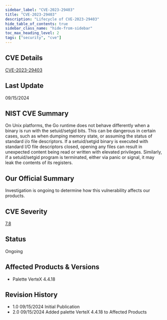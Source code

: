 ```yaml
---
sidebar_label: "CVE-2023-29403"
title: "CVE-2023-29403"
description: "Lifecycle of CVE-2023-29403"
hide_table_of_contents: true
sidebar_class_name: "hide-from-sidebar"
toc_max_heading_level: 2
tags: ["security", "cve"]
---
```


## CVE Details

[CVE-2023-29403](https://nvd.nist.gov/vuln/detail/CVE-2023-29403)

## Last Update

09/15/2024

## NIST CVE Summary

On Unix platforms, the Go runtime does not behave differently when a binary is run with the setuid/setgid bits. This can
be dangerous in certain cases, such as when dumping memory state, or assuming the status of standard i/o file
descriptors. If a setuid/setgid binary is executed with standard I/O file descriptors closed, opening any files can
result in unexpected content being read or written with elevated privileges. Similarly, if a setuid/setgid program is
terminated, either via panic or signal, it may leak the contents of its registers.

## Our Official Summary

Investigation is ongoing to determine how this vulnerability affects our products.

## CVE Severity

[7.8](https://nvd.nist.gov/vuln/detail/CVE-2023-29403)

## Status

Ongoing

## Affected Products & Versions

- Palette VerteX 4.4.18

## Revision History

- 1.0 09/15/2024 Initial Publication
- 2.0 09/15/2024 Added palette VerteX 4.4.18 to Affected Products
